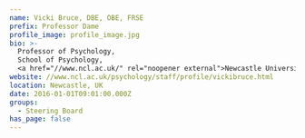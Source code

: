```yaml
---
name: Vicki Bruce, DBE, OBE, FRSE
prefix: Professor Dame
profile_image: profile_image.jpg
bio: >-
  Professor of Psychology,
  School of Psychology,
  <a href="//www.ncl.ac.uk/" rel="noopener external">Newcastle University</a>
website: //www.ncl.ac.uk/psychology/staff/profile/vickibruce.html
location: Newcastle, UK
date: 2016-01-01T09:01:00.000Z
groups:
  - Steering Board
has_page: false
---
```

